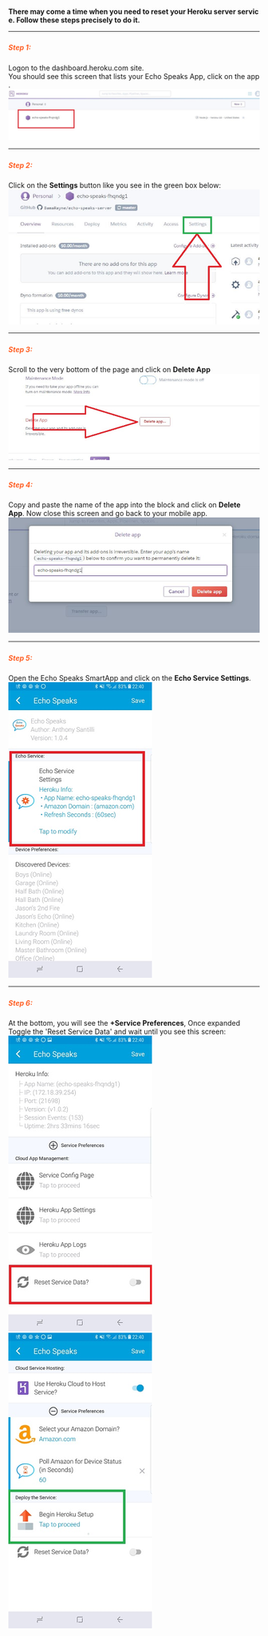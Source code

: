 
**There may come a time when you need to reset your Heroku server service.  Follow these steps precisely to do it.**

---
##### <h5 style="color: #FF6025;">Step 1:</h5>
Logon to the dashboard.heroku.com site.
You should see this screen that lists your Echo Speaks App, click on the app.
![](/static/img/TS-1.JPG)

---
##### <h5 style="color: #FF6025;">Step 2:</h5>
Click on the **Settings** button like you see in the green box below:
![](/static/img/TS-2.JPG)

---
##### <h5 style="color: #FF6025;">Step 3:</h5>
Scroll to the very bottom of the page and click on **Delete App**
![](/static/img/TS-3.JPG)

---
##### <h5 style="color: #FF6025;">Step 4:</h5>
Copy and paste the name of the app into the block and click on **Delete App**. Now close this screen and go back to your mobile app.
![](/static/img/TS-4.JPG)

---
##### <h5 style="color: #FF6025;">Step 5:</h5>
Open the Echo Speaks SmartApp and click on the **Echo Service Settings**.
![](/static/img/TS-5.jpg)

---
##### <h5 style="color: #FF6025;">Step 6:</h5>
At the bottom, you will see the **+Service Preferences**, Once expanded Toggle the 'Reset Service Data' and wait until you see this screen:
![](/static/img/TS-6.jpg)  
![](/static/img/TS-7.jpg)
